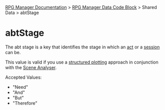 [RPG Manager Documentation](../../index.md) >
[RPG Manager Data Code Block](../index.md) >
Shared Data >
abtStage

# abtStage

The abt stage is a key that identifies the stage in which an [act](../../components/act.md) or a 
[session](../../components/session.md) can be. 

This value is valid if you use a [structured plotting](../plots/index.md) approach in conjunction with the [Scene Analyser](../../analyser/index.md).

Accepted Values:
- "Need"
- "And"
- "But"
- "Therefore"
